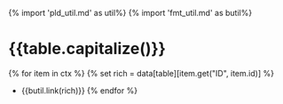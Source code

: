 {% import 'pld_util.md' as util%}
{% import 'fmt_util.md' as butil%}

# {{table.capitalize()}}
{% for item in ctx %}
{% set rich = data[table][item.get("ID", item.id)] %}
* {{butil.link(rich)}}
{% endfor %}
